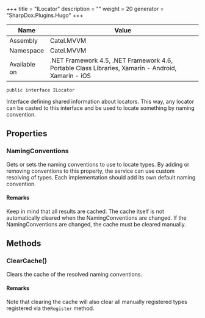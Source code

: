 

+++
title = "ILocator" 
description = ""
weight = 20
generator = "SharpDox.Plugins.Hugo"
+++

Name|Value
---|---
Assembly|Catel.MVVM
Namespace|Catel.MVVM
Available on|.NET Framework 4.5, .NET Framework 4.6, Portable Class Libraries, Xamarin - Android, Xamarin - iOS

```
public interface ILocator
```

Interface defining shared information about locators. This way, any locator can be casted to this interface and be used to locate something by naming convention.

## Properties

### NamingConventions

Gets or sets the naming conventions to use to locate types. By adding or removing conventions to this property, the service can use custom resolving of types. Each implementation should add its own default naming convention.

#### Remarks

Keep in mind that all results are cached. The cache itself is not automatically cleared when the NamingConventions are changed. If the NamingConventions are changed, the cache must be cleared manually.

## Methods

### ClearCache()

Clears the cache of the resolved naming conventions.

#### Remarks

Note that clearing the cache will also clear all manually registered types registered via the`Register` method.

